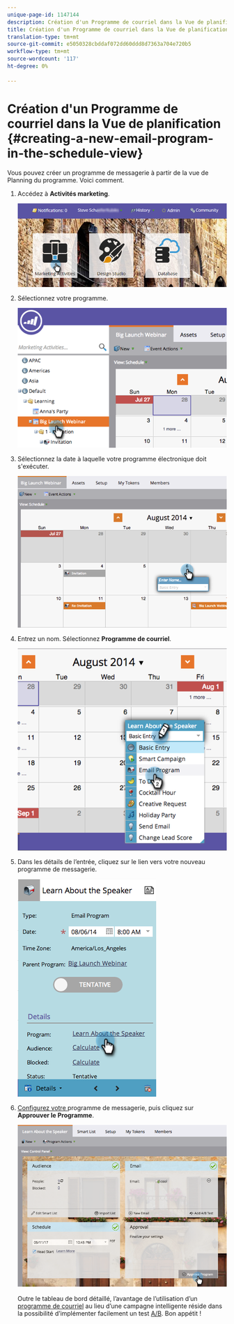 ```yaml
---
unique-page-id: 1147144
description: Création d'un Programme de courriel dans la Vue de planification - Documents marketing - Documentation du produit
title: Création d'un Programme de courriel dans la Vue de planification
translation-type: tm+mt
source-git-commit: e5050328cbddaf072dd60ddd8d7363a704e720b5
workflow-type: tm+mt
source-wordcount: '117'
ht-degree: 0%

---
```



# Création d&#39;un Programme de courriel dans la Vue de planification {#creating-a-new-email-program-in-the-schedule-view}

Vous pouvez créer un programme de messagerie à partir de la vue de Planning du programme. Voici comment.

1. Accédez à **Activités marketing**.

   ![](assets/login-marketing-activities-2.png)

1. Sélectionnez votre programme.

   ![](assets/image2014-9-23-15-3a34-3a11.png)

1. Sélectionnez la date à laquelle votre programme électronique doit s&#39;exécuter.

   ![](assets/image2014-9-23-15-3a35-3a16.png)

1. Entrez un nom. Sélectionnez **Programme de courriel**.

   ![](assets/image2014-9-23-15-3a35-3a32.png)

1. Dans les détails de l’entrée, cliquez sur le lien vers votre nouveau programme de messagerie.

   ![](assets/image2014-9-23-15-3a35-3a42.png)

1. [Configurez votre ](/help/marketo/product-docs/email-marketing/email-programs/creating-an-email-program/create-an-email-program.md) programme de messagerie, puis cliquez sur  **Approuver le Programme**.

   ![](assets/learnaboutthespeaker.png)

   Outre le tableau de bord détaillé, l’avantage de l’utilisation d’un [programme de courriel](/help/marketo/product-docs/email-marketing/email-programs/creating-an-email-program/understanding-email-programs.md) au lieu d’une campagne intelligente réside dans la possibilité d’implémenter facilement un test [A/B](/help/marketo/product-docs/email-marketing/email-programs/email-program-actions/email-test-a-b-test/add-an-a-b-test.md). Bon appétit !

